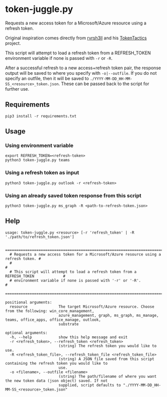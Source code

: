 # token-juggle.py

Requests a new access token for a Microsoft/Azure resource using a refresh token.

Original inspiration comes directly from [rvrsh3ll](https://twitter.com/424f424f) and his [TokenTactics](https://github.com/rvrsh3ll/TokenTactics) project. 

This script will attempt to load a refresh token from a REFRESH_TOKEN environment variable if none is passed with `-r` or `-R`.

After a successful refresh to a new access+refresh token pair, the response output will be saved to where you specify with `-o|--outfile`. If you do not specify an outfile, then it will be saved to `./YYYY-MM-DD_HH-MM-SS_<resource>_token.json`. These can be passed back to the script for further use.

## Requirements

```
pip3 install -r requirements.txt
```

## Usage

### Using environment variable

```
export REFRESH_TOKEN=<refresh-token>
python3 token-juggle.py teams
```

### Using a refresh token as input

```
python3 token-juggle.py outlook -r <refresh-token>
```

### Using an already saved token response from this script

```
python3 token-juggle.py ms_graph -R <path-to-refresh-token.json>
```

## Help

```
usage: token-juggle.py <resource> [-r 'refresh_token' | -R './path/to/refresh_token.json']

  =====================================================================================
  # Requests a new access token for a Microsoft/Azure resource using a refresh token. #
  #                                                                                   #
  # This script will attempt to load a refresh token from a REFRESH_TOKEN             #
  # environment variable if none is passed with '-r' or '-R'.                         #
  =====================================================================================

positional arguments:
  resource              The target Microsoft/Azure resource. Choose from the following: win_core_management,
                        azure_management, graph, ms_graph, ms_manage, teams, office_apps, office_manage, outlook,
                        substrate

optional arguments:
  -h, --help            show this help message and exit
  -r <refresh_token>, --refresh_token <refresh_token>
                        (string) The refresh token you would like to use.
  -R <refresh_token_file>, --refresh_token_file <refresh_token_file>
                        (string) A JSON file saved from this script containing the refresh token you would like to
                        use.
  -o <filename>, --outfile <filename>
                        (string) The path/filename of where you want the new token data (json object) saved. If not
                        supplied, script defaults to "./YYYY-MM-DD_HH-MM-SS_<resource>_token.json"
```
